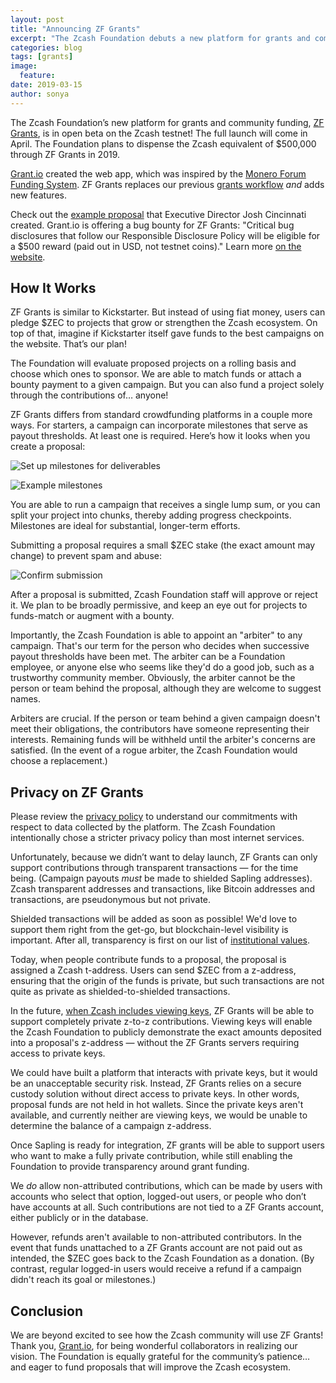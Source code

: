 ```yaml
---
layout: post
title: "Announcing ZF Grants"
excerpt: "The Zcash Foundation debuts a new platform for grants and community funding."
categories: blog
tags: [grants]
image:
  feature: 
date: 2019-03-15
author: sonya
---
```


The Zcash Foundation’s new platform for grants and community funding, [ZF Grants](https://grants.zfnd.org/), is in open beta on the Zcash testnet! The full launch will come in April. The Foundation plans to dispense the Zcash equivalent of $500,000 through ZF Grants in 2019.

[Grant.io](https://grant.io/) created the web app, which was inspired by the [Monero Forum Funding System](https://www.getmonero.org/forum-funding-system/). ZF Grants replaces our previous [grants workflow](https://www.zfnd.org/tags/#grants) _and_ adds new features.

Check out the [example proposal](https://grants.zfnd.org/proposals/717701609) that Executive Director Josh Cincinnati created. Grant.io is offering a bug bounty for ZF Grants: "Critical bug disclosures that follow our Responsible Disclosure Policy will be eligible for a $500 reward (paid out in USD, not testnet coins)." Learn more [on the website](https://grants.zfnd.org/requests/1141377514-help-us-find-bugs-and-get-paid).

## How It Works

ZF Grants is similar to Kickstarter. But instead of using fiat money, users can pledge $ZEC to projects that grow or strengthen the Zcash ecosystem. On top of that, imagine if Kickstarter itself gave funds to the best campaigns on the website. That’s our plan!

The Foundation will evaluate proposed projects on a rolling basis and choose which ones to sponsor. We are able to match funds or attach a bounty payment to a given campaign. But you can also fund a project solely through the contributions of… anyone!

ZF Grants differs from standard crowdfunding platforms in a couple more ways. For starters, a campaign can incorporate milestones that serve as payout thresholds. At least one is required. Here’s how it looks when you create a proposal:

![Set up milestones for deliverables](https://www.zfnd.org/images/E659D518-1A4F-4F0E-953B-1454238E5B47.png)

![Example milestones](https://www.zfnd.org/images/B665D80F-F28D-4DAD-B4AF-3E37501B681C.png)

You are able to run a campaign that receives a single lump sum, or you can split your project into chunks, thereby adding progress checkpoints. Milestones are ideal for substantial, longer-term efforts.

Submitting a proposal requires a small $ZEC stake (the exact amount may change) to prevent spam and abuse:

![Confirm submission](https://www.zfnd.org/images/BA715B69-1FD4-43EC-9924-D1FA485EC6BF.png)

After a proposal is submitted, Zcash Foundation staff will approve or reject it. We plan to be broadly permissive, and keep an eye out for projects to funds-match or augment with a bounty.

Importantly, the Zcash Foundation is able to appoint an "arbiter" to any campaign. That's our term for the person who decides when successive payout thresholds have been met. The arbiter can be a Foundation employee, or anyone else who seems like they'd do a good job, such as a trustworthy community member. Obviously, the arbiter cannot be the person or team behind the proposal, although they are welcome to suggest names.

Arbiters are crucial. If the person or team behind a given campaign doesn't meet their obligations, the contributors have someone representing their interests. Remaining funds will be withheld until the arbiter's concerns are satisfied. (In the event of a rogue arbiter, the Zcash Foundation would choose a replacement.)

## Privacy on ZF Grants

Please review the [privacy policy](https://grants.zfnd.org/privacy) to understand our commitments with respect to data collected by the platform. The Zcash Foundation intentionally chose a stricter privacy policy than most internet services.

Unfortunately, because we didn’t want to delay launch, ZF Grants can only support contributions through transparent transactions — for the time being. (Campaign payouts *must* be made to shielded Sapling addresses). Zcash transparent addresses and transactions, like Bitcoin addresses and transactions, are pseudonymous but not private.

Shielded transactions will be added as soon as possible! We'd love to support them right from the get-go, but blockchain-level visibility is important. After all, transparency is first on our list of [institutional values](https://www.zfnd.org/about/#values).

Today, when people contribute funds to a proposal, the proposal is assigned a Zcash t-address. Users can send $ZEC from a z-address, ensuring that the origin of the funds is private, but such transactions are not quite as private as shielded-to-shielded transactions.

In the future, [when Zcash includes viewing keys](https://z.cash/blog/viewing-keys-selective-disclosure/), ZF Grants will be able to support completely private z-to-z contributions. Viewing keys will enable the Zcash Foundation to publicly demonstrate the exact amounts deposited into a proposal's z-address — without the ZF Grants servers requiring access to private keys.

We could have built a platform that interacts with private keys, but it would be an unacceptable security risk. Instead, ZF Grants relies on a secure custody solution without direct access to private keys. In other words, proposal funds are not held in hot wallets. Since the private keys aren't available, and currently neither are viewing keys, we would be unable to determine the balance of a campaign z-address.

Once Sapling is ready for integration, ZF grants will be able to support users who want to make a fully private contribution, while still enabling the Foundation to provide transparency around grant funding.

We _do_ allow non-attributed contributions, which can be made by users with accounts who select that option, logged-out users, or people who don’t have accounts at all. Such contributions are not tied to a ZF Grants account, either publicly or in the database.

However, refunds aren't available to non-attributed contributors. In the event that funds unattached to a ZF Grants account are not paid out as intended, the $ZEC goes back to the Zcash Foundation as a donation. (By contrast, regular logged-in users would receive a refund if a campaign didn't reach its goal or milestones.)

## Conclusion

We are beyond excited to see how the Zcash community will use ZF Grants! Thank you, [Grant.io](https://grant.io/), for being wonderful collaborators in realizing our vision. The Foundation is equally grateful for the community’s patience… and eager to fund proposals that will improve the Zcash ecosystem.

